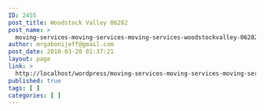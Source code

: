 ```yaml
---
ID: 2455
post_title: Woodstock Valley 06282
post_name: >
  moving-services-moving-services-moving-services-woodstockvalley-06282
author: mrgabonijeff@gmail.com
post_date: 2018-03-28 01:37:21
layout: page
link: >
  http://localhost/wordpress/moving-services-moving-services-moving-services-woodstockvalley-06282/
published: true
tags: [ ]
categories: [ ]
---
```

